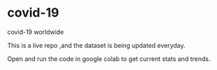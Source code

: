 # covid-19
covid-19 worldwide

This is a live repo ,and the dataset is being updated everyday.

Open and run the code in google colab to get current stats and trends.
